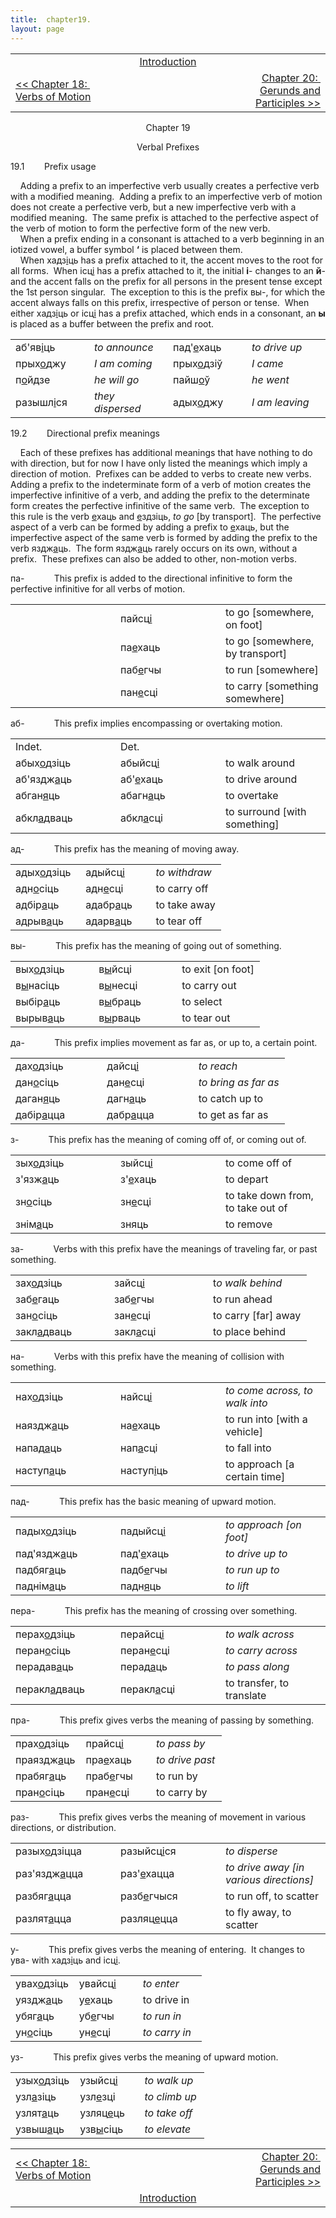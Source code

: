 ```yaml
---
title:  chapter19. 
layout: page
---
```



<table>
<colgroup>
<col style="width: 33%" />
<col style="width: 33%" />
<col style="width: 33%" />
</colgroup>
<tbody>
<tr class="odd">
<td><br />
</td>
<td style="text-align: center;"><a href="introduction.html">Introduction</a><br />
</td>
<td style="text-align: right;"><br />
</td>
</tr>
<tr class="even">
<td><a href="chapter18.html">&lt;&lt; Chapter 18:  Verbs of Motion</a><br />
</td>
<td style="text-align: center;"><br />
</td>
<td style="text-align: right;"><a href="chapter20.html">Chapter 20:  Gerunds and Participles &gt;&gt;</a><br />
</td>
</tr>
</tbody>
</table>

  

<div style="text-align: center;">

Chapter 19  
  
Verbal Prefixes  

</div>

  
19.1        Prefix usage  
  
    Adding a prefix to an imperfective verb usually creates a perfective
verb with a modified meaning.  Adding a prefix to an imperfective verb
of motion does not create a perfective verb, but a new imperfective verb
with a modified meaning.  The same prefix is attached to the perfective
aspect of the verb of motion to form the perfective form of the new
verb.  
    When a prefix ending in a consonant is attached to a verb beginning
in an iotized vowel, a buffer symbol
<span style="font-weight: bold;">‘</span> is placed between them.  
    When хадз<span style="text-decoration: underline;">і</span>ць has a
prefix attached to it, the accent moves to the root for all forms.  When
ісц<span style="text-decoration: underline;">і</span> has a prefix
attached to it, the initial <span style="font-weight: bold;">і</span>-
changes to an <span style="font-weight: bold;">й</span>- and the accent
falls on the prefix for all persons in the present tense except the 1st
person singular.  The exception to this is the prefix вы-, for which the
accent always falls on this prefix, irrespective of person or tense. 
When either хадз<span style="text-decoration: underline;">і</span>ць or
ісц<span style="text-decoration: underline;">і</span> has a prefix
attached, which ends in a consonant, an
<span style="font-weight: bold;">ы</span> is placed as a buffer between
the prefix and root.  
  

<table>
<colgroup>
<col style="width: 25%" />
<col style="width: 25%" />
<col style="width: 25%" />
<col style="width: 25%" />
</colgroup>
<tbody>
<tr class="odd">
<td>аб'яв<span style="text-decoration: underline;">і</span>ць<br />
</td>
<td><span style="font-style: italic;">to announce</span><br />
</td>
<td>пад'<span style="text-decoration: underline;">е</span>хаць<br />
</td>
<td><span style="font-style: italic;">to drive up</span><br />
</td>
</tr>
<tr class="even">
<td>прых<span style="text-decoration: underline;">о</span>джу<br />
</td>
<td><span style="font-style: italic;">I am coming</span><br />
</td>
<td>прых<span style="text-decoration: underline;">о</span>дзіў<br />
</td>
<td><span style="font-style: italic;">I came</span><br />
</td>
</tr>
<tr class="odd">
<td>п<span style="text-decoration: underline;">о</span>йдзе<br />
</td>
<td><span style="font-style: italic;">he will go</span><br />
</td>
<td>пайш<span style="text-decoration: underline;">о</span>ў<br />
</td>
<td><span style="font-style: italic;">he went</span><br />
</td>
</tr>
<tr class="even">
<td>разышл<span style="text-decoration: underline;">і</span>ся<br />
</td>
<td><span style="font-style: italic;">they dispersed</span><br />
</td>
<td>адых<span style="text-decoration: underline;">о</span>джу<br />
</td>
<td><span style="font-style: italic;">I am leaving</span><br />
</td>
</tr>
</tbody>
</table>

  
  
19.2        Directional prefix meanings  
  
    Each of these prefixes has additional meanings that have nothing to
do with direction, but for now I have only listed the meanings which
imply a direction of motion.  Prefixes can be added to verbs to create
new verbs.  Adding a prefix to the indeterminate form of a verb of
motion creates the imperfective infinitive of a verb, and adding the
prefix to the determinate form creates the perfective infinitive of the
same verb.  The exception to this rule is the verb
<span style="text-decoration: underline;">е</span>хаць and
<span style="text-decoration: underline;">е</span>здзіць,
<span style="font-style: italic;">to go</span> \[by transport\].  The
perfective aspect of a verb can be formed by adding a prefix to
<span style="text-decoration: underline;">е</span>хаць, but the
imperfective aspect of the same verb is formed by adding the prefix to
the verb яздж<span style="text-decoration: underline;">а</span>ць.  The
form яздж<span style="text-decoration: underline;">а</span>ць rarely
occurs on its own, without a prefix.  These prefixes can also be added
to other, non-motion verbs.  
  
па-            This prefix is added to the directional infinitive to
form the perfective infinitive for all verbs of motion.  
  

<table>
<colgroup>
<col style="width: 33%" />
<col style="width: 33%" />
<col style="width: 33%" />
</colgroup>
<tbody>
<tr class="odd">
<td>                   <br />
</td>
<td>пайсц<span style="text-decoration: underline;">і</span><br />
</td>
<td>to go [somewhere, on foot]<br />
</td>
</tr>
<tr class="even">
<td><br />
</td>
<td>па<span style="text-decoration: underline;">е</span>хаць<br />
</td>
<td>to go [somewhere, by transport]<br />
</td>
</tr>
<tr class="odd">
<td><br />
</td>
<td>паб<span style="text-decoration: underline;">е</span>гчы<br />
</td>
<td>to run [somewhere]</td>
</tr>
<tr class="even">
<td><br />
</td>
<td>пан<span style="text-decoration: underline;">е</span>сці<br />
</td>
<td>to carry [something somewhere]<br />
</td>
</tr>
</tbody>
</table>

  
  
аб\-            This prefix implies encompassing or overtaking motion.  
  

<table>
<colgroup>
<col style="width: 33%" />
<col style="width: 33%" />
<col style="width: 33%" />
</colgroup>
<tbody>
<tr class="odd">
<td>Indet.<br />
</td>
<td>Det.<br />
</td>
<td><br />
</td>
</tr>
<tr class="even">
<td>абых<span style="text-decoration: underline;">о</span>дзіць<br />
</td>
<td>абыйсц<span style="text-decoration: underline;">і</span><br />
</td>
<td>to walk around<br />
</td>
</tr>
<tr class="odd">
<td>аб'яздж<span style="text-decoration: underline;">а</span>ць<br />
</td>
<td>аб'<span style="text-decoration: underline;">е</span>хаць<br />
</td>
<td>to drive around<br />
</td>
</tr>
<tr class="even">
<td>абган<span style="text-decoration: underline;">я</span>ць<br />
</td>
<td>абагн<span style="text-decoration: underline;">а</span>ць<br />
</td>
<td>to overtake<br />
</td>
</tr>
<tr class="odd">
<td>абкл<span style="text-decoration: underline;">а</span>дваць<br />
</td>
<td>абкл<span style="text-decoration: underline;">а</span>сці<br />
</td>
<td>to surround [with something]<br />
</td>
</tr>
</tbody>
</table>

  
  
ад\-            This prefix has the meaning of moving away.  
  

<table>
<colgroup>
<col style="width: 33%" />
<col style="width: 33%" />
<col style="width: 33%" />
</colgroup>
<tbody>
<tr class="odd">
<td>адых<span style="text-decoration: underline;">о</span>дзіць<br />
</td>
<td>адыйсц<span style="text-decoration: underline;">і</span><br />
</td>
<td><span style="font-style: italic;">to withdraw</span><br />
</td>
</tr>
<tr class="even">
<td>адн<span style="text-decoration: underline;">о</span>сіць<br />
</td>
<td>адн<span style="text-decoration: underline;">е</span>сці<br />
</td>
<td>to carry off<br />
</td>
</tr>
<tr class="odd">
<td>адбір<span style="text-decoration: underline;">а</span>ць<br />
</td>
<td>адабр<span style="text-decoration: underline;">а</span>ць<br />
</td>
<td>to take away<br />
</td>
</tr>
<tr class="even">
<td>адрыв<span style="text-decoration: underline;">а</span>ць<br />
</td>
<td>адарв<span style="text-decoration: underline;">а</span>ць<br />
</td>
<td>to tear off<br />
</td>
</tr>
</tbody>
</table>

  
  
вы-            This prefix has the meaning of going out of something.  
  

<table>
<colgroup>
<col style="width: 33%" />
<col style="width: 33%" />
<col style="width: 33%" />
</colgroup>
<tbody>
<tr class="odd">
<td>вых<span style="text-decoration: underline;">о</span>дзіць<br />
</td>
<td>в<span style="text-decoration: underline;">ы</span>йсці<br />
</td>
<td>to exit [on foot]<br />
</td>
</tr>
<tr class="even">
<td>в<span style="text-decoration: underline;">ы</span>насіць<br />
</td>
<td>в<span style="text-decoration: underline;">ы</span>несці<br />
</td>
<td>to carry out<br />
</td>
</tr>
<tr class="odd">
<td>выбір<span style="text-decoration: underline;">а</span>ць<br />
</td>
<td>в<span style="text-decoration: underline;">ы</span>браць<br />
</td>
<td>to select<br />
</td>
</tr>
<tr class="even">
<td>вырыв<span style="text-decoration: underline;">а</span>ць<br />
</td>
<td>в<span style="text-decoration: underline;">ы</span>рваць<br />
</td>
<td>to tear out<br />
</td>
</tr>
</tbody>
</table>

  
  
да\-            This prefix implies movement as far as, or up to, a
certain point.  
  

<table>
<colgroup>
<col style="width: 33%" />
<col style="width: 33%" />
<col style="width: 33%" />
</colgroup>
<tbody>
<tr class="odd">
<td>дах<span style="text-decoration: underline;">о</span>дзіць<br />
</td>
<td>дайсц<span style="text-decoration: underline;">і</span><br />
</td>
<td><span style="font-style: italic;">to reach</span><br />
</td>
</tr>
<tr class="even">
<td>дан<span style="text-decoration: underline;">о</span>сіць<br />
</td>
<td>дан<span style="text-decoration: underline;">е</span>сці<br />
</td>
<td><span style="font-style: italic;">to bring as far as</span><br />
</td>
</tr>
<tr class="odd">
<td>даган<span style="text-decoration: underline;">я</span>ць<br />
</td>
<td>дагн<span style="text-decoration: underline;">а</span>ць<br />
</td>
<td>to catch up to<br />
</td>
</tr>
<tr class="even">
<td>дабір<span style="text-decoration: underline;">а</span>цца<br />
</td>
<td>дабр<span style="text-decoration: underline;">а</span>цца<br />
</td>
<td>to get as far as<br />
</td>
</tr>
</tbody>
</table>

  
  
з\-            This prefix has the meaning of coming off of, or coming
out of.  
  

<table>
<colgroup>
<col style="width: 33%" />
<col style="width: 33%" />
<col style="width: 33%" />
</colgroup>
<tbody>
<tr class="odd">
<td>зых<span style="text-decoration: underline;">о</span>дзіць<br />
</td>
<td>зыйсц<span style="text-decoration: underline;">і</span><br />
</td>
<td>to come off of<br />
</td>
</tr>
<tr class="even">
<td>з'язж<span style="text-decoration: underline;">а</span>ць<br />
</td>
<td>з'<span style="text-decoration: underline;">е</span>хаць<br />
</td>
<td>to depart<br />
</td>
</tr>
<tr class="odd">
<td>зн<span style="text-decoration: underline;">о</span>сіць<br />
</td>
<td>зн<span style="text-decoration: underline;">е</span>сці<br />
</td>
<td>to take down from, to take out of<br />
</td>
</tr>
<tr class="even">
<td>знім<span style="text-decoration: underline;">а</span>ць<br />
</td>
<td>зняць<br />
</td>
<td>to remove<br />
</td>
</tr>
</tbody>
</table>

  
  
за\-            Verbs with this prefix have the meanings of traveling
far, or past something.  
  

<table>
<colgroup>
<col style="width: 33%" />
<col style="width: 33%" />
<col style="width: 33%" />
</colgroup>
<tbody>
<tr class="odd">
<td>зах<span style="text-decoration: underline;">о</span>дзіць<br />
</td>
<td>зайсц<span style="text-decoration: underline;">і</span><br />
</td>
<td>t<span style="font-style: italic;">o walk behind</span><br />
</td>
</tr>
<tr class="even">
<td>заб<span style="text-decoration: underline;">е</span>гаць<br />
</td>
<td>заб<span style="text-decoration: underline;">е</span>гчы<br />
</td>
<td>to run ahead<br />
</td>
</tr>
<tr class="odd">
<td>зан<span style="text-decoration: underline;">о</span>сіць<br />
</td>
<td>зан<span style="text-decoration: underline;">е</span>сці<br />
</td>
<td>to carry [far] away<br />
</td>
</tr>
<tr class="even">
<td>закл<span style="text-decoration: underline;">а</span>дваць<br />
</td>
<td>закл<span style="text-decoration: underline;">а</span>сці<br />
</td>
<td>to place behind<br />
</td>
</tr>
</tbody>
</table>

  
  
на-            Verbs with this prefix have the meaning of collision with
something.  
  

<table>
<colgroup>
<col style="width: 33%" />
<col style="width: 33%" />
<col style="width: 33%" />
</colgroup>
<tbody>
<tr class="odd">
<td>нах<span style="text-decoration: underline;">о</span>дзіць<br />
</td>
<td>найсц<span style="text-decoration: underline;">і</span><br />
</td>
<td><span style="font-style: italic;">to come across, to walk into</span><br />
</td>
</tr>
<tr class="even">
<td>наяздж<span style="text-decoration: underline;">а</span>ць<br />
</td>
<td>на<span style="text-decoration: underline;">е</span>хаць<br />
</td>
<td>to run into [with a vehicle]<br />
</td>
</tr>
<tr class="odd">
<td>напад<span style="text-decoration: underline;">а</span>ць<br />
</td>
<td>нап<span style="text-decoration: underline;">а</span>сці<br />
</td>
<td>to fall into<br />
</td>
</tr>
<tr class="even">
<td>наступ<span style="text-decoration: underline;">а</span>ць<br />
</td>
<td>наступ<span style="text-decoration: underline;">і</span>ць<br />
</td>
<td>to approach [a certain time]<br />
</td>
</tr>
</tbody>
</table>

  
  
пад-            This prefix has the basic meaning of upward motion.  
  

<table>
<colgroup>
<col style="width: 33%" />
<col style="width: 33%" />
<col style="width: 33%" />
</colgroup>
<tbody>
<tr class="odd">
<td>падых<span style="text-decoration: underline;">о</span>дзіць<br />
</td>
<td>падыйсц<span style="text-decoration: underline;">і</span><br />
</td>
<td><span style="font-style: italic;">to approach [on foot]</span><br />
</td>
</tr>
<tr class="even">
<td>пад'яздж<span style="text-decoration: underline;">а</span>ць<br />
</td>
<td>пад'<span style="text-decoration: underline;">е</span>хаць<br />
</td>
<td><span style="font-style: italic;">to drive up to</span><br />
</td>
</tr>
<tr class="odd">
<td>падбяг<span style="text-decoration: underline;">а</span>ць<br />
</td>
<td>падб<span style="text-decoration: underline;">е</span>гчы<br />
</td>
<td><span style="font-style: italic;">to run up to</span><br />
</td>
</tr>
<tr class="even">
<td>паднім<span style="text-decoration: underline;">а</span>ць<br />
</td>
<td>падн<span style="text-decoration: underline;">я</span>ць<br />
</td>
<td><span style="font-style: italic;">to lift</span><br />
</td>
</tr>
</tbody>
</table>

  
  
пера-            This prefix has the meaning of crossing over
something.  
  

<table>
<colgroup>
<col style="width: 33%" />
<col style="width: 33%" />
<col style="width: 33%" />
</colgroup>
<tbody>
<tr class="odd">
<td>перах<span style="text-decoration: underline;">о</span>дзіць<br />
</td>
<td>перайсц<span style="text-decoration: underline;">і</span><br />
</td>
<td><span style="font-style: italic;">to walk across</span><br />
</td>
</tr>
<tr class="even">
<td>перан<span style="text-decoration: underline;">о</span>сіць<br />
</td>
<td>перан<span style="text-decoration: underline;">е</span>сці<br />
</td>
<td><span style="font-style: italic;">to carry across</span><br />
</td>
</tr>
<tr class="odd">
<td>перадав<span style="text-decoration: underline;">а</span>ць<br />
</td>
<td>перад<span style="text-decoration: underline;">а</span>ць<br />
</td>
<td><span style="font-style: italic;">to pass along</span><br />
</td>
</tr>
<tr class="even">
<td>перакл<span style="text-decoration: underline;">а</span>дваць<br />
</td>
<td>перакл<span style="text-decoration: underline;">а</span>сці<br />
</td>
<td>to transfer, to translate<br />
</td>
</tr>
</tbody>
</table>

  
  
пра-            This prefix gives verbs the meaning of passing by
something.  
  

<table>
<colgroup>
<col style="width: 33%" />
<col style="width: 33%" />
<col style="width: 33%" />
</colgroup>
<tbody>
<tr class="odd">
<td>прах<span style="text-decoration: underline;">о</span>дзіць<br />
</td>
<td>прайсц<span style="text-decoration: underline;">і</span><br />
</td>
<td><span style="font-style: italic;">to pass by</span><br />
</td>
</tr>
<tr class="even">
<td>праяздж<span style="text-decoration: underline;">а</span>ць<br />
</td>
<td>пра<span style="text-decoration: underline;">е</span>хаць<br />
</td>
<td><span style="font-style: italic;">to drive past</span><br />
</td>
</tr>
<tr class="odd">
<td>прабяг<span style="text-decoration: underline;">а</span>ць<br />
</td>
<td>праб<span style="text-decoration: underline;">е</span>гчы<br />
</td>
<td>to run by<br />
</td>
</tr>
<tr class="even">
<td>пран<span style="text-decoration: underline;">о</span>сіць<br />
</td>
<td>пран<span style="text-decoration: underline;">е</span>сці<br />
</td>
<td>to carry by<br />
</td>
</tr>
</tbody>
</table>

  
  
раз-            This prefix gives verbs the meaning of movement in
various directions, or distribution.  
  

<table>
<colgroup>
<col style="width: 33%" />
<col style="width: 33%" />
<col style="width: 33%" />
</colgroup>
<tbody>
<tr class="odd">
<td>разых<span style="text-decoration: underline;">о</span>дзіцца<br />
</td>
<td>разыйсц<span style="text-decoration: underline;">і</span>ся<br />
</td>
<td><span style="font-style: italic;">to disperse</span><br />
</td>
</tr>
<tr class="even">
<td>раз'яздж<span style="text-decoration: underline;">а</span>цца<br />
</td>
<td>раз'<span style="text-decoration: underline;">е</span>хацца<br />
</td>
<td><span style="font-style: italic;">to drive away [in various directions]</span><br />
</td>
</tr>
<tr class="odd">
<td>разбяг<span style="text-decoration: underline;">а</span>цца<br />
</td>
<td>разб<span style="text-decoration: underline;">е</span>гчыся<br />
</td>
<td>to run off, to scatter<br />
</td>
</tr>
<tr class="even">
<td>разлят<span style="text-decoration: underline;">а</span>цца<br />
</td>
<td>разляц<span style="text-decoration: underline;">е</span>цца<br />
</td>
<td>to fly away, to scatter<br />
</td>
</tr>
</tbody>
</table>

  
  
у-            This prefix gives verbs the meaning of entering.  It
changes to ува- with
хадз<span style="text-decoration: underline;">і</span>ць and
ісц<span style="text-decoration: underline;">і</span>.  
  

<table>
<colgroup>
<col style="width: 33%" />
<col style="width: 33%" />
<col style="width: 33%" />
</colgroup>
<tbody>
<tr class="odd">
<td>увах<span style="text-decoration: underline;">о</span>дзіць<br />
</td>
<td>увайсц<span style="text-decoration: underline;">і</span><br />
</td>
<td><span style="font-style: italic;">to enter</span><br />
</td>
</tr>
<tr class="even">
<td>уяздж<span style="text-decoration: underline;">а</span>ць<br />
</td>
<td>у<span style="text-decoration: underline;">е</span>хаць<br />
</td>
<td>to drive in<br />
</td>
</tr>
<tr class="odd">
<td>убяг<span style="text-decoration: underline;">а</span>ць<br />
</td>
<td>уб<span style="text-decoration: underline;">е</span>гчы<br />
</td>
<td><span style="font-style: italic;">to run in</span><br />
</td>
</tr>
<tr class="even">
<td>ун<span style="text-decoration: underline;">о</span>сіць<br />
</td>
<td>ун<span style="text-decoration: underline;">е</span>сці<br />
</td>
<td><span style="font-style: italic;">to carry in</span><br />
</td>
</tr>
</tbody>
</table>

  
  
уз-            This prefix gives verbs the meaning of upward motion.  
  

<table>
<colgroup>
<col style="width: 33%" />
<col style="width: 33%" />
<col style="width: 33%" />
</colgroup>
<tbody>
<tr class="odd">
<td>узых<span style="text-decoration: underline;">о</span>дзіць<br />
</td>
<td>узыйсц<span style="text-decoration: underline;">і</span><br />
</td>
<td><span style="font-style: italic;">to walk up</span><br />
</td>
</tr>
<tr class="even">
<td>узл<span style="text-decoration: underline;">а</span>зіць<br />
</td>
<td>узл<span style="text-decoration: underline;">е</span>зці<br />
</td>
<td><span style="font-style: italic;">to climb up</span><br />
</td>
</tr>
<tr class="odd">
<td>узлят<span style="text-decoration: underline;">а</span>ць<br />
</td>
<td>узляц<span style="text-decoration: underline;">е</span>ць<br />
</td>
<td><span style="font-style: italic;">to take off</span><br />
</td>
</tr>
<tr class="even">
<td>узвыш<span style="text-decoration: underline;">а</span>ць<br />
</td>
<td>узв<span style="text-decoration: underline;">ы</span>сіць<br />
</td>
<td><span style="font-style: italic;">to elevate</span><br />
</td>
</tr>
</tbody>
</table>

  
  

<table>
<colgroup>
<col style="width: 33%" />
<col style="width: 33%" />
<col style="width: 33%" />
</colgroup>
<tbody>
<tr class="odd">
<td><a href="chapter18.html">&lt;&lt; Chapter 18:  Verbs of Motion</a></td>
<td style="text-align: center;"><br />
</td>
<td style="text-align: right;"><a href="chapter20.html">Chapter 20:  Gerunds and Participles &gt;&gt;</a></td>
</tr>
<tr class="even">
<td><br />
</td>
<td style="text-align: center;"><a href="introduction.html">Introduction</a><br />
</td>
<td style="text-align: right;"><br />
</td>
</tr>
</tbody>
</table>

  
  
  
  
  
  
  
  
  
  
  
  
  
  
 
